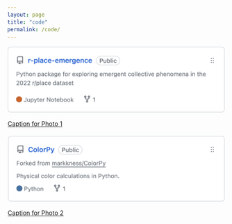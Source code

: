 ```yaml
---
layout: page
title: "code"
permalink: /code/
---
```


<style>
.grid-container {
    display: grid;
    grid-template-columns: repeat(auto-fill, minmax(300px, 1fr));
    gap: 5px; /* Increased gap between grid items */
    padding: 1px;
    width: 100%;
}
.grid-item {
    text-align: left;
}
.grid-item img {
    max-width: 100%;  /* Allow the image to shrink if needed */
    width: 500px;     /* Set a default width */
    height: auto;     /* Maintain aspect ratio */
    border-radius: 1px;
}
</style>


<div class="grid-container">
    <div class="grid-item">
        <a href="https://example.com/photo1">
            <img src="/images/code/rplace.png" alt="Photo 1">
            <p>Caption for Photo 1</p>
        </a>
    </div>
    <div class="grid-item">
        <a href="https://example.com/photo2">
            <img src="/images/code/colorpy.png" alt="Photo 2">
            <p>Caption for Photo 2</p>
        </a>
    </div>
    <!-- Add more grid items as needed -->
</div>

